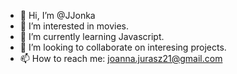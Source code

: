 - 👋 Hi, I’m @JJonka
- 👀 I’m interested in movies. 
- 🌱 I’m currently learning Javascript.
- 💞️ I’m looking to collaborate on interesing projects.
- 📫 How to reach me: joanna.jurasz21@gmail.com

<!---
JJonka/JJonka is a ✨ special ✨ repository because its `README.md` (this file) appears on your GitHub profile.
You can click the Preview link to take a look at your changes.
--->
